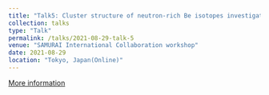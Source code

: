 ```yaml
---
title: "Talk5: Cluster structure of neutron-rich Be isotopes investigated via 𝒑, 𝒑𝜶 reaction in inverse kinematics at 150 MeV/u"
collection: talks
type: "Talk"
permalink: /talks/2021-08-29-talk-5
venue: "SAMURAI International Collaboration workshop"
date: 2021-08-29
location: "Tokyo, Japan(Online)"
---
```

[More information](https://indico2.riken.jp/event/3762/contributions/16949/)
